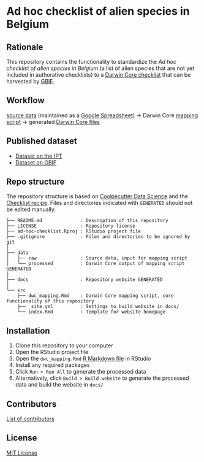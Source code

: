 # Ad hoc checklist of alien species in Belgium

## Rationale

This repository contains the functionality to standardize the _Ad hoc checklist of alien species in Belgium_ (a list of alien species that are not yet included in authorative checklists) to a [Darwin Core checklist](https://www.gbif.org/dataset-classes) that can be harvested by [GBIF](http://www.gbif.org).

## Workflow

[source data](data/raw) (maintained as a [Google Spreadsheet](https://docs.google.com/spreadsheets/d/1LeXXbry2ArK2rngsmFjz_xErwE1KwQ8ujtvHNmTVA6E/edit#gid=0)) → Darwin Core [mapping script](src/dwc_mapping.Rmd) → generated [Darwin Core files](data/processed)

## Published dataset

* [Dataset on the IPT]()
* [Dataset on GBIF]()

## Repo structure

The repository structure is based on [Cookiecutter Data Science](http://drivendata.github.io/cookiecutter-data-science/) and the [Checklist recipe](https://github.com/trias-project/checklist-recipe). Files and directories indicated with `GENERATED` should not be edited manually.

```
├── README.md              : Description of this repository
├── LICENSE                : Repository license
├── ad-hoc-checklist.Rproj : RStudio project file
├── .gitignore             : Files and directories to be ignored by git
│
├── data
│   ├── raw                : Source data, input for mapping script
│   └── processed          : Darwin Core output of mapping script GENERATED
│
├── docs                   : Repository website GENERATED
│
└── src
    ├── dwc_mapping.Rmd    : Darwin Core mapping script, core functionality of this repository
    ├── _site.yml          : Settings to build website in docs/
    └── index.Rmd          : Template for website homepage
```

## Installation

1. Clone this repository to your computer
2. Open the RStudio project file
3. Open the `dwc_mapping.Rmd` [R Markdown file](https://rmarkdown.rstudio.com/) in RStudio
4. Install any required packages
5. Click `Run > Run All` to generate the processed data
6. Alternatively, click `Build > Build website` to generate the processed data and build the website in `docs/`

## Contributors

[List of contributors](https://github.com/trias-project/ad-hoc-checklist/contributors)

## License

[MIT License](LICENSE)

